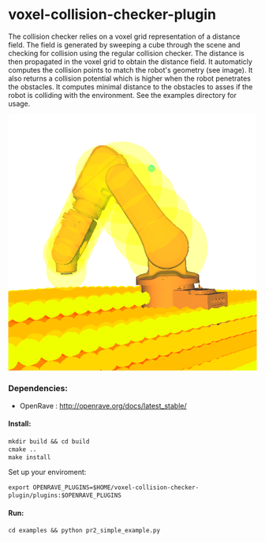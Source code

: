voxel-collision-checker-plugin
==============================

The collision checker relies on a voxel grid representation of a distance field. The field is generated by sweeping a cube through the scene and checking for collision using the regular collision checker. The distance is then propagated in the voxel grid to obtain the distance field. It automaticly computes the collision points to match the robot's geometry (see image). It also returns a collision potential which is higher when the robot penetrates the obstacles. It computes minimal distance to the obstacles to asses if the robot is colliding with the environment. See the examples directory for usage.

![Collision points and voxel sign distance field](abbie.png)

### Dependencies:

* OpenRave : http://openrave.org/docs/latest_stable/


#### Install:

    mkdir build && cd build
    cmake ..
    make install
    
 Set up your enviroment:

    export OPENRAVE_PLUGINS=$HOME/voxel-collision-checker-plugin/plugins:$OPENRAVE_PLUGINS
    
#### Run:
    
    cd examples && python pr2_simple_example.py
